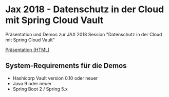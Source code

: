 # Jax 2018 - Datenschutz in der Cloud mit  Spring Cloud Vault
Präsentation und Demos zur JAX 2018 Session "Datenschutz in der Cloud mit  Spring Cloud Vault"

[Präsentation (HTML)](https://andifalk.github.io/jax-2018-spring-vault/presentation/index.html)

## System-Requirements für die Demos

* Hashicorp Vault version 0.10 oder neuer
* Java 9 oder neuer
* Spring Boot 2 / Spring 5.x